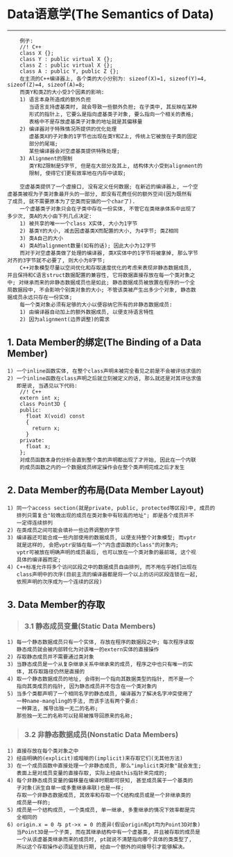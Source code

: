# **Data语意学(The Semantics of Data)** #
***

        例子:
        //! C++
        class X {};
        class Y : public virtual X {};
        class Z : public virtual X {};
        class A : public Y, public Z {};
        在主流的C++编译器上, 各个类的大小分别为: sizeof(X)=1, sizeof(Y)=4, 
    sizeof(Z)=4, sizeof(A)=8;
        而类Y和类Z的大小受3个因素的影响:
        1) 语言本身所造成的额外负担
           当语言支持虚基类时, 就会导致一些额外负担; 在子类中, 其反映在某种
           形式的指针上, 它要么是指向虚基类子对象, 要么指向一个相关的表格; 
           表格中不是存放虚基类子对象的地址就是其偏移量
        2) 编译器对于特殊情况所提供的优化处理
           虚基类X的子对象的1字节也出现在类Y和Z上, 传统上它被放在子类的固定
           部分的尾端;
           某些编译器会对空虚基类提供特殊处理;
        3) Alignment的限制
           类Y和Z限制是5字节, 但是在大部分及其上, 结构体大小受到alignment的 
           限制, 使得它们更有效率地在内存中读取;
        
        空虚基类提供了一个虚接口, 没有定义任何数据; 在新近的编译器上, 一个空
    虚基类被视为子类对象最开头的一部分, 即没有花费任何的额外空间(因为既然有
    了成员, 就不需要原本为了空类而安插的一个char了).
        一个虚基类子对象只会在子类中存在一份实体, 不管它在类继承体系中出现了
    多少次, 类A的大小由下列几点决定:
        1) 被共享的唯一一个class X实体, 大小为1字节
        2) 基类Y的大小, 减去因虚基类X而配置的大小, 为4字节; 类Z相同
        3) 类A自己的大小
        4) 类A的alignment数量(如有的话); 因此大小为12字节
        而对于对空虚基类做了处理的编译器, 类X实体中的1字节将被拿掉, 那么字节
    对齐的3字节就不必要了, 则大小为8字节;
        C++对象模型尽量以空间优化和存取速度优化的考虑来表现非静态数据成员, 
    并且保持和C语言struct数据配置的兼容性, 它将数据直接存放在每一个类对象之
    中; 对继承而来的非静态数据成员也是如此; 静态数据成员被放置在程序的一个全
    局数据段中, 不会影响个别类对象的大小; 不管该类被产生出多少个对象, 静态数
    据成员永远只存在一份实体;
        每一个类对象必须有足够的大小以便容纳它所有的非静态数据成员:
        1) 由编译器自动加上的额外数据成员, 以便支持语言特性
        2) 因为alignment(边界调整)的需求


## **1. Data Member的绑定(The Binding of a Data Member)** ##
    1) 一个inline函数实体, 在整个class声明未被完全看见之前是不会被评估求值的
    2) 一个inline函数在class声明之后就立刻被定义的话, 那么就还是对其评估求值
       即是说, 当遇见以下代码:
        //! C++
        extern int x;
        class Point3D {
        public:
          float X(void) const 
          {
            return x;
          }
        private:
          float x;
        };
        对成员函数本身的分析会直到整个类的声明都出现了才开始, 因此在一个内联
        的成员函数之内的一个数据成员绑定操作会在整个类声明完成之后才发生


## **2. Data Member的布局(Data Member Layout)** ##
    1) 同一个access section(就是private, public, protected等区段)中, 成员的
       排列只需复合"较晚出现的成员在类对象中有较高的地址"; 即是各个成员并不
       一定得连续排列
    2) 在类成员之间可能会填补一些边界调整的字节
    3) 编译器还可能合成一些内部使用的数据成员, 以便支持整个对象模型; 而vptr
       就是这样的, 会把vptr安插在每一个"内含虚函数的class"的对象内;
       vptr可被放在明确声明的成员最后, 也可以放在一个类对象的最前端, 这个视
       具体的编译器而定;
    4) C++标准允许将多个访问区段之中的数据成员自由排列, 而不用在乎她们出现在
       class声明中的次序(目前主流的编译器都是将一个以上的访问区段连锁在一起,
       依照声明的次序成为一个连续的区段)


## **3. Data Member的存取** ##
> ### **3.1 静态成员变量(Static Data Members)** ###
    1) 每一个静态数据成员只有一个实体, 存放在程序的数据段之中; 每次程序读取
       静态成员就会被内部转化为对该唯一的extern实体的直接操作
    2) 存取静态成员并不需要通过类对象
    3) 当静态成员是一个从复杂继承关系中继承来的成员, 程序之中也只有唯一的实
       体, 其存取路径仍然是直接的
    4) 取一个静态数据成员的地址, 会得到一个指向其数据类型的指针, 而不是一个
       指向其类成员的指针, 因为静态成员并不包含在一个类对象内
    5) 当多个类都声明了一个相同名字的静态成员, 编译器为了解决名字冲突使用了
       一种name-mangling的手法, 而该手法有两个要点:
       一种算法, 推导出独一无二的名称;
       那些独一无二的名称可以轻易被推导回原来的名称;
> ### **3.2 非静态数据成员(Nonstatic Data Members)** ###
    1) 直接存放在每个类对象之中
    2) 经由明确的(explicit)或暗喻的(implicit)来存取它们(无其他方法)
    3) 在一个成员函数中直接处理一个非静态成员, 那么"implicit类对象"就会发生;
       表面上是对成员变量的直接存取, 实际上经由this指针来完成的;
    4) 每个非静态成员变量的偏移量在编译时期即可获知, 甚至成员属于一个基类的
       子对象(派生自单一或多重继承串联)也是一样;
       存取一个非静态数据成员, 其效率和存取一个C结构成员或是一个非继承类的
       成员是一样的;
    5) 成员是一个结构成员, 一个类成员, 单一继承, 多重继承的情况下效率都是完
       全相同的
    6) origin.x = 0 与 pt->x = 0 的差异(假设origin和pt均为Point3D对象)
       当Point3D是一个子类, 而在其继承结构中有一个虚基类, 并且被存取的成员是
       一个从该虚基类继承而来的成员时, pt就说不清楚指向哪个具体的类类型了, 
       所以这个存取操作必须延至执行期, 经由一个额外的间接导引才能够解决。
